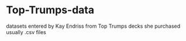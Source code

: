 # Top-Trumps-data
datasets entered by Kay Endriss from Top Trumps decks she purchased
usually .csv files
